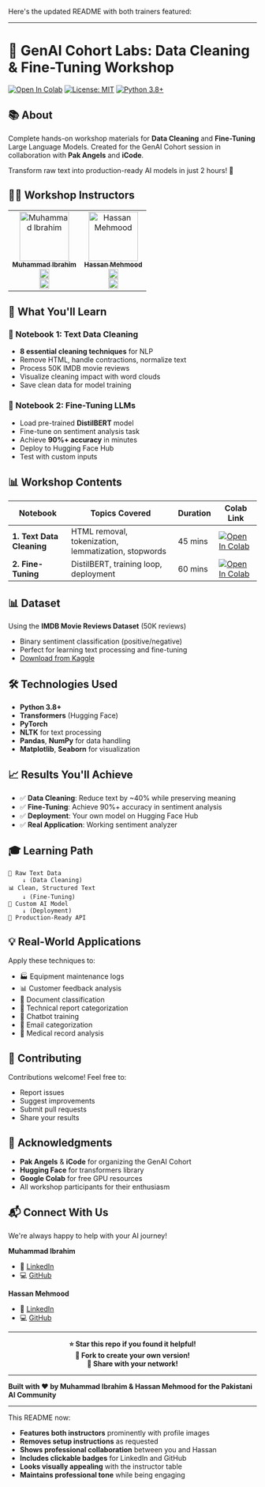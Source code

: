 Here's the updated README with both trainers featured:

---

# 🚀 GenAI Cohort Labs: Data Cleaning & Fine-Tuning Workshop

[![Open In Colab](https://colab.research.google.com/assets/colab-badge.svg)](https://colab.research.google.com/github/muhammadibrahim313/genai-cohort-labs/blob/main/text_data_cleaning.ipynb)
[![License: MIT](https://img.shields.io/badge/License-MIT-yellow.svg)](https://opensource.org/licenses/MIT)
[![Python 3.8+](https://img.shields.io/badge/python-3.8+-blue.svg)](https://www.python.org/downloads/)

## 📚 About

Complete hands-on workshop materials for **Data Cleaning** and **Fine-Tuning** Large Language Models. Created for the GenAI Cohort session in collaboration with **Pak Angels** and **iCode**.

Transform raw text into production-ready AI models in just 2 hours! 🎯

## 👨‍💻 Workshop Instructors

<table>
<tr>
<td align="center">
<a href="https://github.com/muhammadibrahim313">
<img src="https://github.com/muhammadibrahim313.png" width="100px;" alt="Muhammad Ibrahim"/>
<br />
<sub><b>Muhammad Ibrahim</b></sub>
</a>
<br />
<a href="https://www.linkedin.com/in/ibrahimqasmi313/">
<img src="https://img.shields.io/badge/LinkedIn-0077B5?style=for-the-badge&logo=linkedin&logoColor=white" height="20"/>
</a>
<br />
<a href="https://github.com/muhammadibrahim313">
<img src="https://img.shields.io/badge/GitHub-100000?style=for-the-badge&logo=github&logoColor=white" height="20"/>
</a>
</td>
<td align="center">
<a href="https://github.com/HassanMehmood413">
<img src="https://github.com/HassanMehmood413.png" width="100px;" alt="Hassan Mehmood"/>
<br />
<sub><b>Hassan Mehmood</b></sub>
</a>
<br />
<a href="https://www.linkedin.com/in/hassan-mehmood413/">
<img src="https://img.shields.io/badge/LinkedIn-0077B5?style=for-the-badge&logo=linkedin&logoColor=white" height="20"/>
</a>
<br />
<a href="https://github.com/HassanMehmood413">
<img src="https://img.shields.io/badge/GitHub-100000?style=for-the-badge&logo=github&logoColor=white" height="20"/>
</a>
</td>
</tr>
</table>

## 🎯 What You'll Learn

### 📓 Notebook 1: Text Data Cleaning
- **8 essential cleaning techniques** for NLP
- Remove HTML, handle contractions, normalize text
- Process 50K IMDB movie reviews
- Visualize cleaning impact with word clouds
- Save clean data for model training

### 📓 Notebook 2: Fine-Tuning LLMs
- Load pre-trained **DistilBERT** model
- Fine-tune on sentiment analysis task
- Achieve **90%+ accuracy** in minutes
- Deploy to Hugging Face Hub
- Test with custom inputs

## 📊 Workshop Contents

| Notebook | Topics Covered | Duration | Colab Link |
|----------|---------------|----------|------------|
| **1. Text Data Cleaning** | HTML removal, tokenization, lemmatization, stopwords | 45 mins | [![Open In Colab](https://colab.research.google.com/assets/colab-badge.svg)](https://colab.research.google.com/github/muhammadibrahim313/genai-cohort-labs/blob/main/text_data_cleaning.ipynb) |
| **2. Fine-Tuning** | DistilBERT, training loop, deployment | 60 mins | [![Open In Colab](https://colab.research.google.com/assets/colab-badge.svg)](https://colab.research.google.com/github/muhammadibrahim313/genai-cohort-labs/blob/main/fine_tuning.ipynb) |

## 📊 Dataset

Using the **IMDB Movie Reviews Dataset** (50K reviews)
- Binary sentiment classification (positive/negative)
- Perfect for learning text processing and fine-tuning
- [Download from Kaggle](https://www.kaggle.com/datasets/lakshmi25npathi/imdb-dataset-of-50k-movie-reviews)

## 🛠️ Technologies Used

- **Python 3.8+**
- **Transformers** (Hugging Face)
- **PyTorch**
- **NLTK** for text processing
- **Pandas**, **NumPy** for data handling
- **Matplotlib**, **Seaborn** for visualization

## 📈 Results You'll Achieve

- ✅ **Data Cleaning**: Reduce text by ~40% while preserving meaning
- ✅ **Fine-Tuning**: Achieve 90%+ accuracy in sentiment analysis
- ✅ **Deployment**: Your own model on Hugging Face Hub
- ✅ **Real Application**: Working sentiment analyzer

## 🎓 Learning Path

```
📝 Raw Text Data 
    ↓ (Data Cleaning)
📊 Clean, Structured Text
    ↓ (Fine-Tuning)
🤖 Custom AI Model
    ↓ (Deployment)
🚀 Production-Ready API
```

## 💡 Real-World Applications

Apply these techniques to:
- 🏭 Equipment maintenance logs
- 📊 Customer feedback analysis
- 📄 Document classification
- 🔧 Technical report categorization
- 💬 Chatbot training
- 📧 Email categorization
- 🏥 Medical record analysis

## 🤝 Contributing

Contributions welcome! Feel free to:
- Report issues
- Suggest improvements
- Submit pull requests
- Share your results

## 🙏 Acknowledgments

- **Pak Angels** & **iCode** for organizing the GenAI Cohort
- **Hugging Face** for transformers library
- **Google Colab** for free GPU resources
- All workshop participants for their enthusiasm

## 📬 Connect With Us

We're always happy to help with your AI journey!

**Muhammad Ibrahim**
- 🔗 [LinkedIn](https://www.linkedin.com/in/ibrahimqasmi313/)
- 💻 [GitHub](https://github.com/muhammadibrahim313)

**Hassan Mehmood**
- 🔗 [LinkedIn](https://www.linkedin.com/in/hassan-mehmood413/)
- 💻 [GitHub](https://github.com/HassanMehmood413)

---

<p align="center">
<b>⭐ Star this repo if you found it helpful!</b><br>
<b>🔄 Fork to create your own version!</b><br>
<b>📢 Share with your network!</b>
</p>

---

**Built with ❤️ by Muhammad Ibrahim & Hassan Mehmood for the Pakistani AI Community**

---

This README now:
- **Features both instructors** prominently with profile images
- **Removes setup instructions** as requested
- **Shows professional collaboration** between you and Hassan
- **Includes clickable badges** for LinkedIn and GitHub
- **Looks visually appealing** with the instructor table
- **Maintains professional tone** while being engaging
